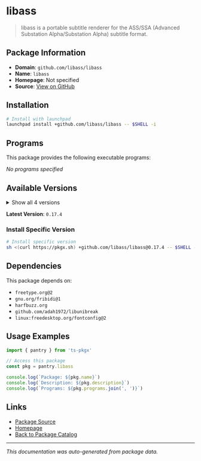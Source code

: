 # libass

> libass is a portable subtitle renderer for the ASS/SSA (Advanced Substation Alpha/Substation Alpha) subtitle format.

## Package Information

- **Domain**: `github.com/libass/libass`
- **Name**: `libass`
- **Homepage**: Not specified
- **Source**: [View on GitHub](https://github.com/pkgxdev/pantry/tree/main/projects/github.com/libass/libass/package.yml)

## Installation

```bash
# Install with launchpad
launchpad install +github.com/libass/libass -- $SHELL -i
```

## Programs

This package provides the following executable programs:

*No programs specified*

## Available Versions

<details>
<summary>Show all 4 versions</summary>

- `0.17.4`, `0.17.3`, `0.17.2`, `0.17.1`

</details>

**Latest Version**: `0.17.4`

### Install Specific Version

```bash
# Install specific version
sh <(curl https://pkgx.sh) +github.com/libass/libass@0.17.4 -- $SHELL -i
```

## Dependencies

This package depends on:

- `freetype.org@2`
- `gnu.org/fribidi@1`
- `harfbuzz.org`
- `github.com/adah1972/libunibreak`
- `linux:freedesktop.org/fontconfig@2`

## Usage Examples

```typescript
import { pantry } from 'ts-pkgx'

// Access this package
const pkg = pantry.libass

console.log(`Package: ${pkg.name}`)
console.log(`Description: ${pkg.description}`)
console.log(`Programs: ${pkg.programs.join(', ')}`)
```

## Links

- [Package Source](https://github.com/pkgxdev/pantry/tree/main/projects/github.com/libass/libass/package.yml)
- [Homepage](#)
- [Back to Package Catalog](../package-catalog.md)

---

*This documentation was auto-generated from package data.*
